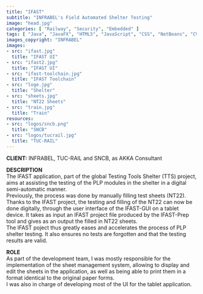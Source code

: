 ```yaml
---
title: "IFAST"
subtitle: "INFRABEL's Field Automated Shelter Testing"
image: "head.jpg"
categories: [ "Railway", "Security", "Embedded" ]
tags: [ "Java", "JavaFX", "HTML5", "JavaScript", "CSS", "NetBeans", "CVS", "Oxygen", "JIRA", "Mantisse", "Jenkins", "Sonar", "Scrum" ]
images_copyright: "INFRABEL"
images:
- src: "ifast.jpg"
  title: "IFAST UI"
- src: "ifast2.jpg"
  title: "IFAST UI"
- src: "ifast-toolchain.jpg"
  title: "IFAST Toolchain"
- src: "loge.jpg"
  title: "Shelter"
- src: "sheets.jpg"
  title: "NT22 Sheets"
- src: "train.jpg"
  title: "Train"
resources:
- src: "logos/sncb.png"
  title: "SNCB"
- src: "logos/tucrail.jpg"
  title: "TUC-RAIL"
---
```


<b>CLIENT:</b> INFRABEL, TUC-RAIL and SNCB, as AKKA Consultant<br>

<b>DESCRIPTION</b><br>
The IFAST application, part of the global Testing Tools Shelter (TTS) project, aims at assisting the testing of the PLP modules in the shelter in a digital semi-automatic manner.<br>
Previously, the process was done by manually filling test sheets (NT22).<br>
Thanks to the IFAST project, the testing and filling of the NT22 can now be done digitally, through the user interface of the IFAST-GUI on a tablet device. It takes as input an IFAST project file produced by the IFAST-Prep tool and gives as an output the filled in NT22 sheets.<br>
The IFAST poject thus greatly eases and accelerates the process of PLP shelter testing. It also ensures no tests are forgotten and that the testing results are valid.<br>

<b>ROLE</b><br>
As part of the development team, I was mostly responsible for the implementation of the sheet management system, allowing to display and edit the sheets in the application, as well as being able to print them in a format identical to the original paper forms.<br>
I was also in charge of developing most of the UI for the tablet application.<br>
